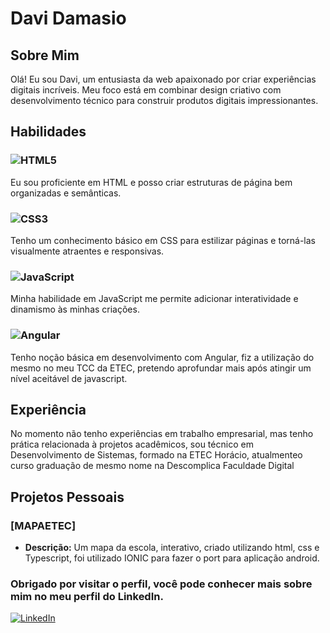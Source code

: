 # Davi Damasio


## Sobre Mim

Olá! Eu sou Davi, um entusiasta da web apaixonado por criar experiências digitais incríveis. Meu foco está em combinar design criativo com desenvolvimento técnico para construir produtos digitais impressionantes.

## Habilidades

### ![HTML5](https://img.shields.io/badge/HTML5-000?style=for-the-badge&logo=html5)
Eu sou proficiente em HTML e posso criar estruturas de página bem organizadas e semânticas.

### ![CSS3](https://img.shields.io/badge/CSS3-000?style=for-the-badge&logo=css3&logoColor=264CE4)
Tenho um conhecimento básico em CSS para estilizar páginas e torná-las visualmente atraentes e responsivas.

### ![JavaScript](https://img.shields.io/badge/JavaScript-000?style=for-the-badge&logo=javascript)
Minha habilidade em JavaScript me permite adicionar interatividade e dinamismo às minhas criações.

### ![Angular](https://img.shields.io/badge/Angular-000?style=for-the-badge&logo=angular&logoColor=C3002F)
Tenho noção básica em desenvolvimento com Angular, fiz a utilização do mesmo no meu TCC da ETEC, pretendo aprofundar mais após atingir um nível aceitável de javascript.

## Experiência

No momento não tenho experiências em trabalho empresarial, mas tenho prática relacionada à projetos acadêmicos, sou técnico em Desenvolvimento de Sistemas, formado na ETEC Horácio, atualmenteo curso graduação de mesmo nome na Descomplica Faculdade Digital 

## Projetos Pessoais

### [MAPAETEC]

- **Descrição:** Um mapa da escola, interativo, criado utilizando html, css e Typescript, foi utilizado IONIC para fazer o port para aplicação android.

### Obrigado por visitar o perfil, você pode conhecer mais sobre mim no meu perfil do LinkedIn.
[![LinkedIn](https://img.shields.io/badge/LinkedIn-000?style=for-the-badge&logo=linkedin&logoColor=0E76A8)](https://www.linkedin.com/in/Davi-Damasio/)

